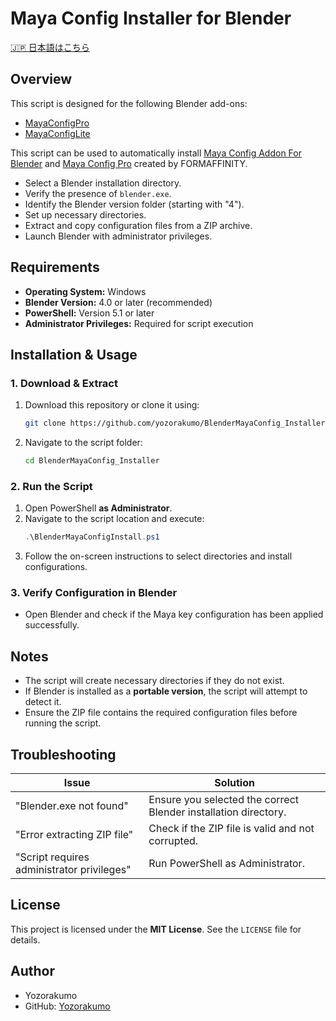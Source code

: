 # Maya Config Installer for Blender

[🇯🇵 日本語はこちら](README_ja.md)

## Overview

This script is designed for the following Blender add-ons:
- [MayaConfigPro](https://formaffinity.gumroad.com/l/wDpgH?layout=profile&recommended_by=library)
- [MayaConfigLite](https://formaffinity.gumroad.com/l/FKhQL?layout=profile&recommended_by=library)

This script can be used to automatically install [Maya Config Addon For Blender](https://formaffinity.gumroad.com/l/FKhQL?layout=profile&recommended_by=library) and [Maya Config Pro](https://formaffinity.gumroad.com/l/wDpgH?layout=profile&recommended_by=library) created by FORMAFFINITY.

- Select a Blender installation directory.
- Verify the presence of `blender.exe`.
- Identify the Blender version folder (starting with "4").
- Set up necessary directories.
- Extract and copy configuration files from a ZIP archive.
- Launch Blender with administrator privileges.

## Requirements
- **Operating System:** Windows
- **Blender Version:** 4.0 or later (recommended)
- **PowerShell:** Version 5.1 or later
- **Administrator Privileges:** Required for script execution

## Installation & Usage

### 1. Download & Extract
1. Download this repository or clone it using:
   ```sh
   git clone https://github.com/yozorakumo/BlenderMayaConfig_Installer.git
   ```
2. Navigate to the script folder:
   ```sh
   cd BlenderMayaConfig_Installer
   ```

### 2. Run the Script
1. Open PowerShell **as Administrator**.
2. Navigate to the script location and execute:
   ```powershell
   .\BlenderMayaConfigInstall.ps1
   ```
3. Follow the on-screen instructions to select directories and install configurations.

### 3. Verify Configuration in Blender
- Open Blender and check if the Maya key configuration has been applied successfully.

## Notes
- The script will create necessary directories if they do not exist.
- If Blender is installed as a **portable version**, the script will attempt to detect it.
- Ensure the ZIP file contains the required configuration files before running the script.

## Troubleshooting
| Issue | Solution |
|--------|----------|
| "Blender.exe not found" | Ensure you selected the correct Blender installation directory. |
| "Error extracting ZIP file" | Check if the ZIP file is valid and not corrupted. |
| "Script requires administrator privileges" | Run PowerShell as Administrator. |

## License
This project is licensed under the **MIT License**. See the `LICENSE` file for details.

## Author
- Yozorakumo
- GitHub: [Yozorakumo](https://github.com/yozorakumo)


